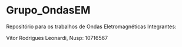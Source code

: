 # Grupo_OndasEM
Repositório para os trabalhos de Ondas Eletromagnéticas
Integrantes:

Vitor Rodrigues Leonardi, Nusp: 10716567
